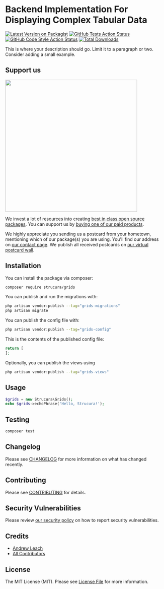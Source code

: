 # Backend Implementation For Displaying Complex Tabular Data

[![Latest Version on Packagist](https://img.shields.io/packagist/v/strucura/grids.svg?style=flat-square)](https://packagist.org/packages/strucura/grids)
[![GitHub Tests Action Status](https://img.shields.io/github/actions/workflow/status/strucura/grids/run-tests.yml?branch=main&label=tests&style=flat-square)](https://github.com/strucura/grids/actions?query=workflow%3Arun-tests+branch%3Amain)
[![GitHub Code Style Action Status](https://img.shields.io/github/actions/workflow/status/strucura/grids/fix-php-code-style-issues.yml?branch=main&label=code%20style&style=flat-square)](https://github.com/strucura/grids/actions?query=workflow%3A"Fix+PHP+code+style+issues"+branch%3Amain)
[![Total Downloads](https://img.shields.io/packagist/dt/strucura/grids.svg?style=flat-square)](https://packagist.org/packages/strucura/grids)

This is where your description should go. Limit it to a paragraph or two. Consider adding a small example.

## Support us

[<img src="https://github-ads.s3.eu-central-1.amazonaws.com/Grids.jpg?t=1" width="419px" />](https://spatie.be/github-ad-click/Grids)

We invest a lot of resources into creating [best in class open source packages](https://spatie.be/open-source). You can support us by [buying one of our paid products](https://spatie.be/open-source/support-us).

We highly appreciate you sending us a postcard from your hometown, mentioning which of our package(s) you are using. You'll find our address on [our contact page](https://spatie.be/about-us). We publish all received postcards on [our virtual postcard wall](https://spatie.be/open-source/postcards).

## Installation

You can install the package via composer:

```bash
composer require strucura/grids
```

You can publish and run the migrations with:

```bash
php artisan vendor:publish --tag="grids-migrations"
php artisan migrate
```

You can publish the config file with:

```bash
php artisan vendor:publish --tag="grids-config"
```

This is the contents of the published config file:

```php
return [
];
```

Optionally, you can publish the views using

```bash
php artisan vendor:publish --tag="grids-views"
```

## Usage

```php
$grids = new Strucura\Grids();
echo $grids->echoPhrase('Hello, Strucura!');
```

## Testing

```bash
composer test
```

## Changelog

Please see [CHANGELOG](CHANGELOG.md) for more information on what has changed recently.

## Contributing

Please see [CONTRIBUTING](CONTRIBUTING.md) for details.

## Security Vulnerabilities

Please review [our security policy](../../security/policy) on how to report security vulnerabilities.

## Credits

- [Andrew Leach](https://github.com/7387639+andyleach)
- [All Contributors](../../contributors)

## License

The MIT License (MIT). Please see [License File](LICENSE.md) for more information.
